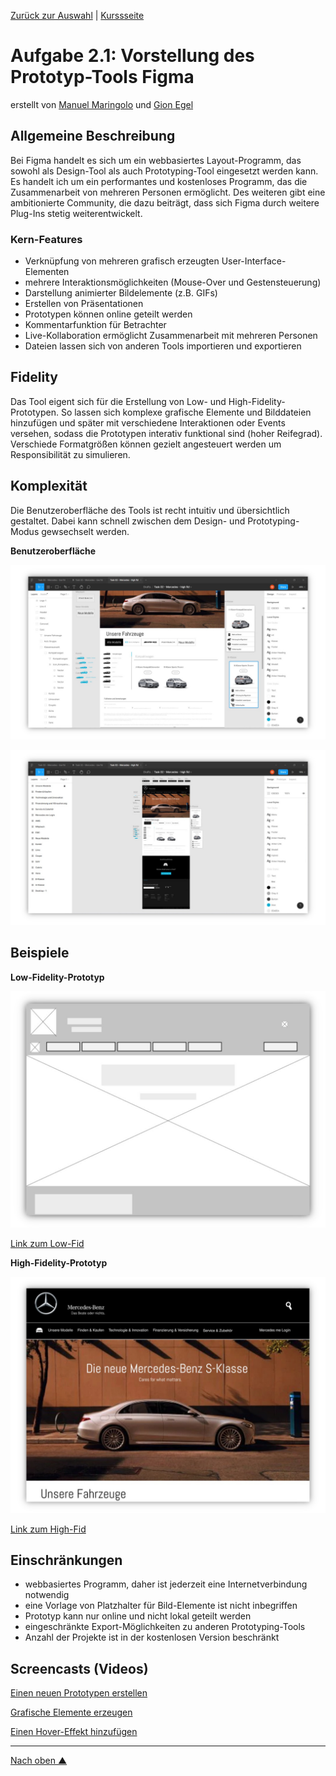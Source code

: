 [Zurück zur Auswahl](https://gionegel.github.io/IFD-WiSe20-21/) | [Kurssseite](https://webuser.hs-furtwangen.de/~rag/lehre/WiSe20-21/IFD/Kursinhalt/Team/)

# Aufgabe 2.1: Vorstellung des Prototyp-Tools Figma

erstellt von [Manuel Maringolo](https://github.com/mnlmrngl) und [Gion Egel](https://github.com/gionegel)

## Allgemeine Beschreibung

Bei Figma handelt es sich um ein webbasiertes Layout-Programm, das sowohl als Design-Tool als auch Prototyping-Tool eingesetzt werden kann. Es handelt ich um ein performantes und kostenloses Programm, das die Zusammenarbeit von mehreren Personen ermöglicht. Des weiteren gibt eine ambitionierte Community, die dazu beiträgt, dass sich Figma durch weitere Plug-Ins stetig weiterentwickelt.  

### Kern-Features

* Verknüpfung von mehreren grafisch erzeugten User-Interface-Elementen
* mehrere Interaktionsmöglichkeiten (Mouse-Over und Gestensteuerung)
* Darstellung animierter Bildelemente (z.B. GIFs)
* Erstellen von Präsentationen
* Prototypen können online geteilt werden
* Kommentarfunktion für Betrachter
* Live-Kollaboration ermöglicht Zusammenarbeit mit mehreren Personen
* Dateien lassen sich von anderen Tools importieren und exportieren

## Fidelity

Das Tool eigent sich für die Erstellung von Low- und High-Fidelity-Prototypen. So lassen sich komplexe grafische Elemente und Bilddateien hinzufügen und später mit verschiedene Interaktionen oder Events versehen, sodass die Prototypen interativ funktional sind (hoher Reifegrad). Verschiede Formatgrößen können gezielt angesteuert werden um Responsibilität zu simulieren.

## Komplexität

Die Benutzeroberfläche des Tools ist recht intuitiv und übersichtlich gestaltet. Dabei kann schnell zwischen dem Design- und Prototyping-Modus gewsechselt werden.

**Benutzeroberfläche**

![UIMod1](task-2-1-img-1.jpg)

![UIMod2](task-2-1-img-2.jpg)

## Beispiele

**Low-Fidelity-Prototyp**

![LowFid](task-2-1-img-3.jpg)

[Link zum Low-Fid](https://www.figma.com/proto/VRBapo5v9hrupV3JxeBxv4/Task-02-Mercedes-low-fid?node-id=1%3A2&scaling=min-zoom)

**High-Fidelity-Prototyp**

![HighFid](task-2-1-img-4.jpg)

[Link zum High-Fid](https://www.figma.com/proto/5qamzk3hJ6mo0P3umbrSkp/Task-02-Mercedes-high-fid?node-id=1%3A2&scaling=min-zoom)


## Einschränkungen

* webbasiertes Programm, daher ist jederzeit eine Internetverbindung notwendig
* eine Vorlage von Platzhalter für Bild-Elemente ist nicht inbegriffen
* Prototyp kann nur online und nicht lokal geteilt werden
* eingeschränkte Export-Möglichkeiten zu anderen Prototyping-Tools
* Anzahl der Projekte ist in der kostenlosen Version beschränkt

## Screencasts (Videos)

[Einen neuen Prototypen erstellen](https://drive.google.com/file/d/10N1krIEyrr6h3huP6o_ypaU2e7Z4I-RP/view)

[Grafische Elemente erzeugen](https://drive.google.com/file/d/1lAbWV2mH-X8pJnKQJuOdnv3lNj6XxCTC/view)

[Einen Hover-Effekt hinzufügen](https://drive.google.com/file/d/1PHO-EWq5Ug2EWyPY6bZ9Y1inqLYPIRNr/view)


---
[Nach oben &#x25B2;](#top)
